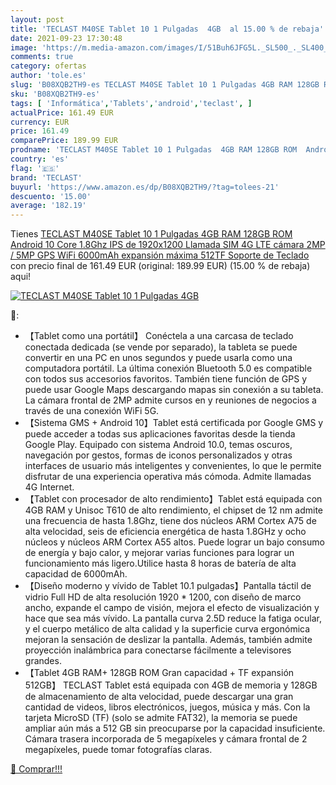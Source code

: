 ```yaml
---
layout: post
title: 'TECLAST M40SE Tablet 10 1 Pulgadas  4GB  al 15.00 % de rebaja'
date: 2021-09-23 17:30:48
image: 'https://m.media-amazon.com/images/I/51Buh6JFG5L._SL500_._SL400_.jpg'
comments: true
category: ofertas
author: 'tole.es'
slug: 'B08XQB2TH9-es TECLAST M40SE Tablet 10 1 Pulgadas 4GB RAM 128GB ROM...'
sku: 'B08XQB2TH9-es'
tags: [ 'Informática','Tablets','android','teclast', ]
actualPrice: 161.49 EUR
currency: EUR
price: 161.49
comparePrice: 189.99 EUR
prodname: 'TECLAST M40SE Tablet 10 1 Pulgadas  4GB RAM 128GB ROM  Android 10  Core 1.8Ghz  IPS de 1920x1200  Llamada SIM 4G LTE  cámara 2MP / 5MP  GPS WiFi  6000mAh  expansión máxima 512TF  Soporte de Teclado'
country: 'es'
flag: '🇪🇸'
brand: 'TECLAST'
buyurl: 'https://www.amazon.es/dp/B08XQB2TH9/?tag=tolees-21'
descuento: '15.00'
average: '182.19'
---
```


Tienes [TECLAST M40SE Tablet 10 1 Pulgadas  4GB RAM 128GB ROM  Android 10  Core 1.8Ghz  IPS de 1920x1200  Llamada SIM 4G LTE  cámara 2MP / 5MP  GPS WiFi  6000mAh  expansión máxima 512TF  Soporte de Teclado](https://www.amazon.es/dp/B08XQB2TH9/?tag=tolees-21) con precio final de  161.49 EUR (original: 189.99 EUR) (15.00 %  de rebaja) aqui!

[![TECLAST M40SE Tablet 10 1 Pulgadas  4GB ](https://m.media-amazon.com/images/I/51Buh6JFG5L._SL500_._SL400_.jpg)](https://www.amazon.es/dp/B08XQB2TH9/?tag=tolees-21)

🔎:

- 【Tablet como una portátil】 Conéctela a una carcasa de teclado conectada dedicada (se vende por separado), la tableta se puede convertir en una PC en unos segundos y puede usarla como una computadora portátil. La última conexión Bluetooth 5.0 es compatible con todos sus accesorios favoritos. También tiene función de GPS y puede usar Google Maps descargando mapas sin conexión a su tableta. La cámara frontal de 2MP admite cursos en y reuniones de negocios a través de una conexión WiFi 5G.
- 【Sistema GMS + Android 10】Tablet está certificada por Google GMS y puede acceder a todas sus aplicaciones favoritas desde la tienda Google Play. Equipado con sistema Android 10.0, temas oscuros, navegación por gestos, formas de iconos personalizados y otras interfaces de usuario más inteligentes y convenientes, lo que le permite disfrutar de una experiencia operativa más cómoda. Admite llamadas 4G Internet.
- 【Tablet con procesador de alto rendimiento】Tablet está equipada con 4GB RAM y Unisoc T610 de alto rendimiento, el chipset de 12 nm admite una frecuencia de hasta 1.8Ghz, tiene dos núcleos ARM Cortex A75 de alta velocidad, seis de eficiencia energética de hasta 1.8GHz y ocho núcleos y núcleos ARM Cortex A55 altos. Puede lograr un bajo consumo de energía y bajo calor, y mejorar varias funciones para lograr un funcionamiento más ligero.Utilice hasta 8 horas de batería de alta capacidad de 6000mAh.
- 【Diseño moderno y vívido de Tablet 10.1 pulgadas】Pantalla táctil de vidrio Full HD de alta resolución 1920 * 1200, con diseño de marco ancho, expande el campo de visión, mejora el efecto de visualización y hace que sea más vívido. La pantalla curva 2.5D reduce la fatiga ocular, y el cuerpo metálico de alta calidad y la superficie curva ergonómica mejoran la sensación de deslizar la pantalla. Además, también admite proyección inalámbrica para conectarse fácilmente a televisores grandes.
- 【Tablet 4GB RAM+ 128GB ROM Gran capacidad + TF expansión 512GB】 TECLAST Tablet está equipada con 4GB de memoria y 128GB de almacenamiento de alta velocidad, puede descargar una gran cantidad de videos, libros electrónicos, juegos, música y más. Con la tarjeta MicroSD (TF) (solo se admite FAT32), la memoria se puede ampliar aún más a 512 GB sin preocuparse por la capacidad insuficiente. Cámara trasera incorporada de 5 megapíxeles y cámara frontal de 2 megapíxeles, puede tomar fotografías claras.

[🛒 Comprar!!!](https://www.amazon.es/dp/B08XQB2TH9/?tag=tolees-21)
